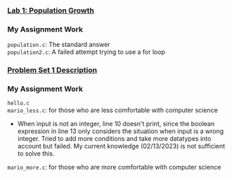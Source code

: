 ### [Lab 1: Population Growth](https://cs50.harvard.edu/x/2023/labs/1/)

### My Assignment Work
`population.c`: The standard answer  
`population2.c`: A failed attempt trying to use a for loop

### [Problem Set 1 Description](https://cs50.harvard.edu/x/2023/psets/1/)

### My Assignment Work
`hello.c`  
`mario_less.c`: for those who are less comfortable with computer science  
- When input is not an integer, line 10 doesn't print, since the boolean expression in line 13 only considers the situation when input is a wrong integer. Tried to add more conditions and take more datatypes into account but failed. My current knowledge (02/13/2023) is not sufficient to solve this.   

`mario_more.c`: for those who are more comfortable with computer science  
